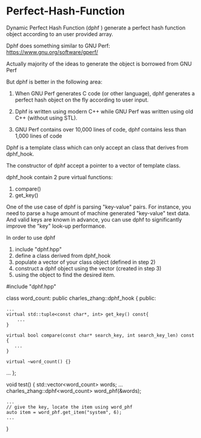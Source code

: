 # Perfect-Hash-Function
Dynamic Perfect Hash Function (dphf ) generate a perfect hash function object according to an user provided array.

Dphf does something similar to GNU Perf:  https://www.gnu.org/software/gperf/

Actually majority of the ideas to generate the object is borrowed from GNU Perf

But dphf is better in the following area:

   1.  When GNU Perf generates C code (or other language),
       dphf generates a perfect hash object on the fly
       according to user input.

   2. Dphf is written using modern C++ while GNU Perf was written
      using old C++ (without using STL).

   3. GNU Perf contains over 10,000 lines of code, dphf contains
      less than 1,000 lines of code


Dphf is a template class which can only accept an class that derives from
dphf_hook.

The constructor of dphf accept a pointer to a vector of template class.

dphf_hook contain 2 pure virtual functions:
   1. compare()
   2. get_key()


One of the use case of dphf is parsing "key-value" pairs. For instance, you need to parse a huge amount of machine generated "key-value" text data. And valid keys are known in advance, you can use dphf to significantly improve the "key" look-up performance.


In order to use dphf

1. include "dphf.hpp"
2. define a class derived from dphf_hook
3. populate a vector of your class object (defined in step 2)
4. construct a dphf object using the vector (created in step 3)
5. using the object to find the desired item.


#include "dphf.hpp"

class word_count: public charles_zhang::dphf_hook {
public:

	...
	virtual std::tuple<const char*, int> get_key() const{
        ...
	}

	virtual bool compare(const char* search_key, int search_key_len) const {
       ...
	}

	virtual ~word_count() {}
...
};


void test() {
	std::vector<word_count> words;
    ...
    charles_zhang::dphf<word_count> word_phf(&words);
    
    ...
	// give the key, locate the item using word_phf
    auto item = word_phf.get_item("system", 6);
	...
}
